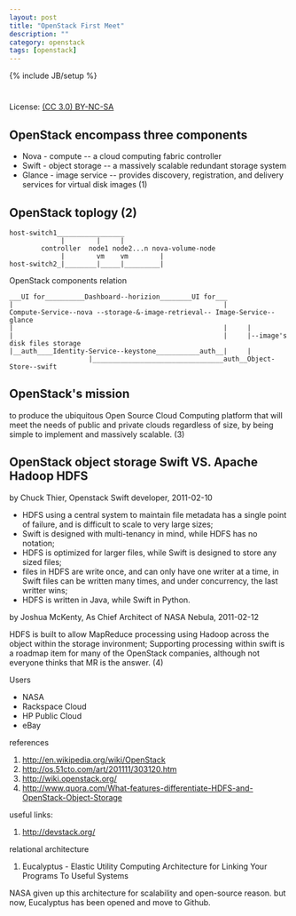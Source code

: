 ```yaml
---
layout: post
title: "OpenStack First Meet"
description: ""
category: openstack
tags: [openstack]
---
```

{% include JB/setup %}
#
License: [(CC 3.0) BY-NC-SA](http://creativecommons.org/licenses/by-nc-sa/3.0/)

## OpenStack encompass three components
* Nova - compute -- a cloud computing fabric controller
* Swift - object storage -- a massively scalable redundant storage system
* Glance - image service -- provides discovery, registration, and delivery services for virtual disk images (1)

## OpenStack toplogy (2)

    host-switch1_________________
                 |        |     |
            controller  node1 node2...n nova-volume-node
                 |        vm    vm        |
    host-switch2_|________|_____|_________|

OpenStack components relation

    ___UI for__________Dashboard--horizion________UI for___
    |                                                     |
    Compute-Service--nova --storage-&-image-retrieval-- Image-Service--glance
    |                                                     |     |
    |                                                     |     |--image's disk files storage
    |__auth____Identity-Service--keystone___________auth__|     |
                        |_________________________________auth__Object-Store--swift

## OpenStack's mission
  to produce the ubiquitous Open Source Cloud Computing platform that will meet the needs of public and private clouds regardless of size, by being simple to implement and massively scalable. (3)

## OpenStack object storage Swift VS. Apache Hadoop HDFS
by Chuck Thier, Openstack Swift developer, 2011-02-10
* HDFS using a central system to maintain file metadata has a single point of failure, and is difficult to scale to very large sizes;
* Swift is designed with multi-tenancy in mind, while HDFS has no notation;
* HDFS is optimized for larger files, while Swift is designed to store any sized files;
* files in HDFS are write once, and can only have one writer at a time, in Swift files can be written many times, and under concurrency, the last writter wins;
* HDFS is written in Java, while Swift in Python.

by Joshua McKenty, As Chief Architect of NASA Nebula, 2011-02-12

  HDFS is built to allow MapReduce processing using Hadoop across the object within the storage invironment; Supporting processing within swift is a roadmap item for many of the OpenStack companies, although not everyone thinks that MR is the answer. (4)

Users
* NASA
* Rackspace Cloud
* HP Public Cloud
* eBay

references
1. http://en.wikipedia.org/wiki/OpenStack
2. http://os.51cto.com/art/201111/303120.htm
3. http://wiki.openstack.org/
4. http://www.quora.com/What-features-differentiate-HDFS-and-OpenStack-Object-Storage

useful links:

1. http://devstack.org/

relational architecture

1. Eucalyptus - Elastic Utility Computing Architecture for Linking Your Programs To Useful Systems

NASA given up this architecture for scalability and open-source reason. but now, Eucalyptus has been opened and move to Github.
